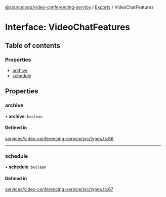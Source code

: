 [@sourceloop/video-conferencing-service](../README.md) / [Exports](../modules.md) / VideoChatFeatures

# Interface: VideoChatFeatures

## Table of contents

### Properties

- [archive](VideoChatFeatures.md#archive)
- [schedule](VideoChatFeatures.md#schedule)

## Properties

### archive

• **archive**: `boolean`

#### Defined in

[services/video-conferencing-service/src/types.ts:68](https://github.com/sourcefuse/loopback4-microservice-catalog/blob/93a7f917/services/video-conferencing-service/src/types.ts#L68)

___

### schedule

• **schedule**: `boolean`

#### Defined in

[services/video-conferencing-service/src/types.ts:67](https://github.com/sourcefuse/loopback4-microservice-catalog/blob/93a7f917/services/video-conferencing-service/src/types.ts#L67)
